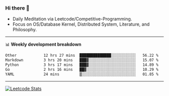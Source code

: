 ### Hi there 👋
* Daily Meditation via Leetcode/Competitive-Programming.
* Focus on OS/Database Kernel, Distributed System, Literature, and Philosophy.

-------

📊 **Weekly development breakdown**
<!--START_SECTION:waka-->

```txt
Other            12 hrs 27 mins  ██████████████░░░░░░░░░░░   56.22 %
Markdown         3 hrs 20 mins   ███▓░░░░░░░░░░░░░░░░░░░░░   15.07 %
Python           3 hrs 17 mins   ███▓░░░░░░░░░░░░░░░░░░░░░   14.89 %
Go               2 hrs 16 mins   ██▓░░░░░░░░░░░░░░░░░░░░░░   10.29 %
YAML             24 mins         ▒░░░░░░░░░░░░░░░░░░░░░░░░   01.85 %
```

<!--END_SECTION:waka-->

-------

[![Leetcode Stats](https://leetcard.jacoblin.cool/hzhang413?font=Fira+Mono)](https://leetcode.com/fxrc)
<!-- ![image](./cyberpunk-ghost-in-the-shell.gif)
![image](./gis-archive.png) -->
